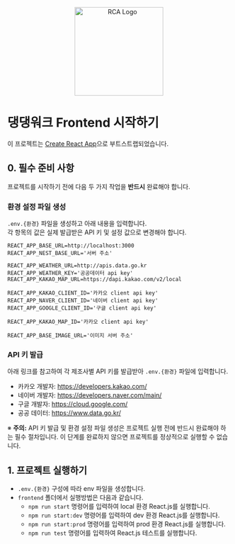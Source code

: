<p align="center">
  <a href="https://create-react-app.dev/" target="blank"><img src="https://create-react-app.dev/img/logo.svg" width="200" alt="RCA Logo" /></a>
</p>

# 댕댕워크 Frontend 시작하기

이 프로젝트는 [Create React App](https://github.com/facebook/create-react-app)으로 부트스트랩되었습니다.

## 0. 필수 준비 사항

프로젝트를 시작하기 전에 다음 두 가지 작업을 **반드시** 완료해야 합니다.

### 환경 설정 파일 생성

`.env.{환경}` 파일을 생성하고 아래 내용을 입력합니다.
<br>
각 항목의 값은 실제 발급받은 API 키 및 설정 값으로 변경해야 합니다.

```shell
REACT_APP_BASE_URL=http://localhost:3000
REACT_APP_NEST_BASE_URL='서버 주소'

REACT_APP_WEATHER_URL=http://apis.data.go.kr
REACT_APP_WEATHER_KEY='공공데이터 api key'
REACT_APP_KAKAO_MAP_URL=https://dapi.kakao.com/v2/local

REACT_APP_KAKAO_CLIENT_ID='카카오 client api key'
REACT_APP_NAVER_CLIENT_ID='네이버 client api key'
REACT_APP_GOOGLE_CLIENT_ID='구글 client api key'

REACT_APP_KAKAO_MAP_ID='카카오 client api key'

REACT_APP_BASE_IMAGE_URL='이미지 서버 주소'
```

### API 키 발급

아래 링크를 참고하여 각 제조사별 API 키를 발급받아 `.env.{환경}` 파일에 입력합니다.

-   카카오 개발자: https://developers.kakao.com/
-   네이버 개발자: https://developers.naver.com/main/
-   구글 개발자: https://cloud.google.com/
-   공공 데이터: https://www.data.go.kr/

※ **주의:** API 키 발급 및 환경 설정 파일 생성은 프로젝트 실행 전에 반드시 완료해야 하는 필수 절차입니다. 이 단계를 완료하지 않으면 프로젝트를 정상적으로 실행할 수 없습니다.

## 1. 프로젝트 실행하기

-   `.env.{환경}` 구성에 따라 env 파일을 생성합니다.
-   `frontend` 폴더에서 실행방법은 다음과 같습니다.
    -   `npm run start` 명령어를 입력하여 local 환경 React.js를 실행합니다.
    -   `npm run start:dev` 명령어를 입력하여 dev 환경 React.js를 실행합니다.
    -   `npm run start:prod` 명령어를 입력하여 prod 환경 React.js를 실행합니다.
    -   `npm run test` 명령어를 입력하여 React.js 테스트를 실행합니다.
